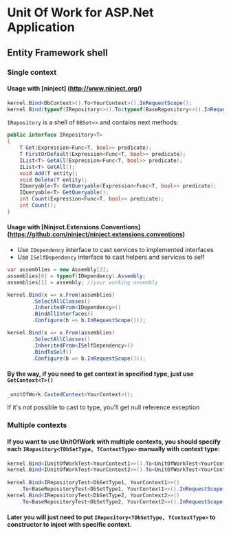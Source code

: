 # Unit Of Work for ASP.Net Application
## Entity Framework shell


### Single context
#### Usage with [ninject] (http://www.ninject.org/)

```c#
kernel.Bind<DbContext>().To<YourContext>().InRequestScope();
kernel.Bind(typeof(IRepository<>)).To(typeof(BaseRepository<>)).InRequestScope();
```

```IRepository``` is a shell of ```DBSet<>``` and contains next methods:
```c#
public interface IRepository<T>
{
	T Get(Expression<Func<T, bool>> predicate);
	T FirstOrDefault(Expression<Func<T, bool>> predicate);
	IList<T> GetAll(Expression<Func<T, bool>> predicate);
	IList<T> GetAll();
	void Add(T entity);
	void Delete(T entity);
	IQueryable<T> GetQueryable(Expression<Func<T, bool>> predicate);
	IQueryable<T> GetQueryable();
	int Count(Expression<Func<T, bool>> predicate);
	int Count();
}
```

#### Usage with [Ninject.Extensions.Conventions] (https://github.com/ninject/ninject.extensions.conventions)
* Use ```IDependency``` interface to cast services to implemented interfaces
* Use ```ISelfDependency``` interface to cast helpers and services to self

```c#
var assemblies = new Assembly[2];
assemblies[0] = typeof(IDependency).Assembly;
assemblies[1] = assembly; //your working assembly

kernel.Bind(x => x.From(assemblies)
		.SelectAllClasses()
		.InheritedFrom<IDependency>()
		.BindAllInterfaces()
		.Configure(b => b.InRequestScope()));

kernel.Bind(x => x.From(assemblies)
		.SelectAllClasses()
		.InheritedFrom<ISelfDependency>()
		.BindToSelf()
		.Configure(b => b.InRequestScope()));
```

#### By the way, if you need to get context in specified type, just use ```GetContext<T>()```
```c#
_unitOfWork.CastedContext<YourContext>();
```
If it's not possible to cast to type, you'll get null reference exception

### Multiple contexts
#### If you want to use UnitOfWork with multiple contexts, you should specify each ```IRepository<TDbSetType, TContextType>``` manually with context type:
```c#
kernel.Bind<IUnitOfWorkTest<YourContext1>>().To<UnitOfWorkTest<YourContext1>>().InRequestScope();
kernel.Bind<IUnitOfWorkTest<YourContext2>>().To<UnitOfWorkTest<YourContext2>>().InRequestScope();
	
kernel.Bind<IRepositoryTest<DbSetType1, YourContext1>>()
	.To<BaseRepositoryTest<DbSetType1, YourContext1>>().InRequestScope();
kernel.Bind<IRepositoryTest<DbSetType2, YourContext2>>()
	.To<BaseRepositoryTest<DbSetType2, YourContext2>>().InRequestScope();
```
#### Later you will just need to put ```IRepository<TDbSetType, TContextType>``` to constructor to inject with specific context.
